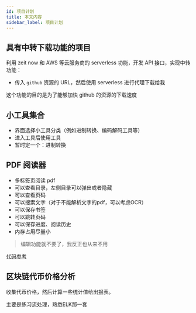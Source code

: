 ```yaml
---
id: 项目计划
title: 本文内容
sidebar_label: 项目计划
---
```




## 具有中转下载功能的项目

利用 zeit now 和 AWS 等云服务商的 serverless 功能，开发 API 接口，实现中转功能：

- 传入 `github` 资源的 URL，然后使用 serverless 进行代理下载给我

这个功能的目的是为了能够加快 github 的资源的下载速度





## 小工具集合

- 界面选择小工具分类（例如进制转换、编码解码工具等）
- 进入工具后使用工具
- 暂时定一个：进制转换



## PDF 阅读器

- 多标签页阅读 pdf
- 可以查看目录，左侧目录可以弹出或者隐藏
- 可以查看页码
- 可以搜索文字（对于不能解析文字的pdf，可以考虑OCR）
- 可以保存书签
- 可以跳转页码
- 可以保存进度、阅读历史
- 内存占用尽量小

> 编辑功能就不要了，我反正也从来不用

[代码参考](https://www.pdftron.com/blog/electron/how-to-build-an-electron-pdf-viewer/#4-create-the-viewer)



## 区块链代币价格分析

收集代币价格，然后计算一些统计值给出报表。

主要是练习流处理，熟悉ELK那一套

